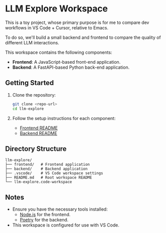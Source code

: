 # LLM Explore Workspace

This is a toy project, whose primary purpose is for me to compare dev workflows in VS Code + Cursor, relative to Emacs.

To do so, we'll build a small backend and frontend to compare the quality of different LLM interactions.

This workspace contains the following components:

- **Frontend**: A JavaScript-based front-end application.
- **Backend**: A FastAPI-based Python back-end application.

## Getting Started

1. Clone the repository:

   ```bash
   git clone <repo-url>
   cd llm-explore
   ```

2. Follow the setup instructions for each component:

   - [Frontend README](./frontend/README.md)
   - [Backend README](./backend/README.md)

## Directory Structure

```plaintext
llm-explore/
├── frontend/   # Frontend application
├── backend/    # Backend application
├── .vscode/    # VS Code workspace settings
├── README.md   # Root workspace README
└── llm-explore.code-workspace
```

## Notes

- Ensure you have the necessary tools installed:
  - [Node.js](https://nodejs.org/) for the frontend.
  - [Poetry](https://python-poetry.org/) for the backend.
- This workspace is configured for use with VS Code.
